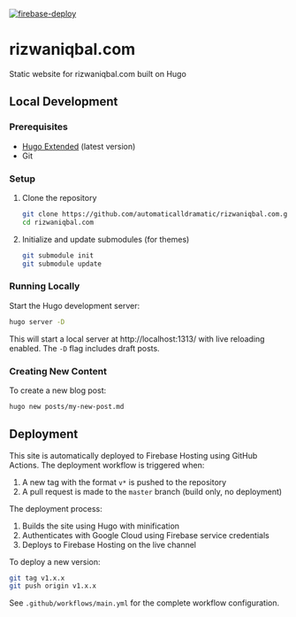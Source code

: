 [![firebase-deploy](https://github.com/automaticalldramatic/rizwaniqbal.com/actions/workflows/main.yml/badge.svg)](https://github.com/automaticalldramatic/rizwaniqbal.com/actions/workflows/main.yml)

# rizwaniqbal.com

Static website for rizwaniqbal.com built on Hugo

## Local Development

### Prerequisites
- [Hugo Extended](https://gohugo.io/installation/) (latest version)
- Git

### Setup
1. Clone the repository
   ```bash
   git clone https://github.com/automaticalldramatic/rizwaniqbal.com.git
   cd rizwaniqbal.com
   ```

2. Initialize and update submodules (for themes)
   ```bash
   git submodule init
   git submodule update
   ```

### Running Locally
Start the Hugo development server:
```bash
hugo server -D
```

This will start a local server at http://localhost:1313/ with live reloading enabled. The `-D` flag includes draft posts.

### Creating New Content
To create a new blog post:
```bash
hugo new posts/my-new-post.md
```

## Deployment

This site is automatically deployed to Firebase Hosting using GitHub Actions. The deployment workflow is triggered when:

1. A new tag with the format `v*` is pushed to the repository
2. A pull request is made to the `master` branch (build only, no deployment)

The deployment process:
1. Builds the site using Hugo with minification
2. Authenticates with Google Cloud using Firebase service credentials
3. Deploys to Firebase Hosting on the live channel

To deploy a new version:
```bash
git tag v1.x.x
git push origin v1.x.x
```

See `.github/workflows/main.yml` for the complete workflow configuration.
